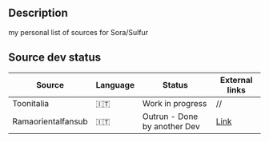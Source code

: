 ## Description
my personal list of sources for Sora/Sulfur

## Source dev status

| Source | Language | Status | External links |
|-----------|-----------|-----------|-----------|
| Toonitalia | 🇮🇹 | Work in progress  | //  |
| Ramaorientalfansub | 🇮🇹 | Outrun - Done by another Dev  | [Link](https://github.com/xibrox/sora-movie-module/tree/main/ramaorientalfansub)  |
